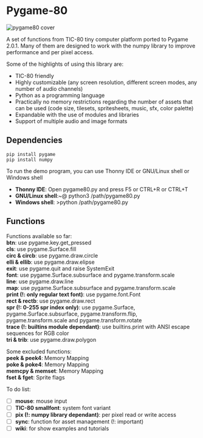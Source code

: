 # Pygame-80

![pygame80 cover](https://user-images.githubusercontent.com/74131798/136860292-9710a1d0-4b66-413f-a2c7-0a4ff203e062.png)

A set of functions from TIC-80 tiny computer platform ported to Pygame 2.0.1. Many of them are designed to work with the numpy library to improve performance and per pixel access.  

Some of the highlights of using this library are:  
* TIC-80 friendly  
* Highly customizable (any screen resolution, different screen modes, any number of audio channels)  
* Python as a programming language  
* Practically no memory restrictions regarding the number of assets that can be used (code size, tilesets, spritesheets, music, sfx, color palette)  
* Expandable with the use of modules and libraries  
* Support of multiple audio and image formats  

## Dependencies
```
pip install pygame
pip install numpy
```

To run the demo program, you can use Thonny IDE or GNU/Linux shell or Windows shell

- **Thonny IDE**: Open pygame80.py and press F5 or CTRL+R or CTRL+T
- **GNU/Linux shell**:~@ python3 /path/pygame80.py
- **Windows shell**: >python /path/pygame80.py

## Functions
Functions available so far:  
**btn**: use pygame.key.get_pressed  
**cls**: use pygame.Surface.fill  
**circ & circb**: use pygame.draw.circle  
**elli & ellib**: use pygame.draw.elipse  
**exit**: use pygame.quit and raise SystemExit  
**font**: use pygame.Surface.subsurface and pygame.transform.scale  
**line**: use pygame.draw.line  
**map**: use pygame.Surface.subsurface and pygame.transform.scale  
**print (!: only regular text font)**: use pygame.font.Font  
**rect & rectb**: use pygame.draw.rect  
**spr (!: 0-255 spr index only)**: use pygame.Surface, pygame.Surface.subsurface, pygame.transform.flip, pygame.transform.scale and pygame.transform.rotate  
**trace (!: builtins module dependant)**: use builtins.print with ANSI escape sequences for RGB color  
**tri & trib**: use pygame.draw.polygon

Some excluded functions:  
**peek & peek4**: Memory Mapping  
**poke & poke4**: Memory Mapping  
**memcpy & memset**: Memory Mapping  
**fset & fget**: Sprite flags  

To do list:  
- [ ] **mouse**: mouse input  
- [ ] **TIC-80 smallfont**: system font variant  
- [ ] **pix (!: numpy library dependant)**: per pixel read or write access  
- [ ] **sync**: function for asset management (!: important)  
- [ ] **wiki**: for show examples and tutorials  
